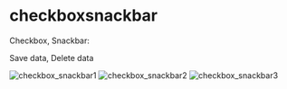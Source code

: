 # checkboxsnackbar
Checkbox, Snackbar: 

Save data, Delete data

![checkbox_snackbar1](https://github.com/user-attachments/assets/b389420b-8a95-4e28-82be-4dc04331b0bd)
![checkbox_snackbar2](https://github.com/user-attachments/assets/25739b39-d467-4d2e-95b7-d3294233ea53)
![checkbox_snackbar3](https://github.com/user-attachments/assets/0ff02742-e5cb-4fae-96f5-2239fb790c3f)
